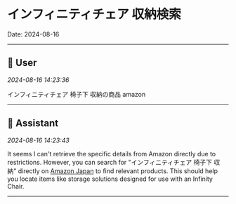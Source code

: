 # インフィニティチェア 収納検索

Date: 2024-08-16

---

## 👤 User
*2024-08-16 14:23:36*

インフィニティチェア 椅子下 収納の商品 amazon

---

## 🤖 Assistant
*2024-08-16 14:23:43*

It seems I can't retrieve the specific details from Amazon directly due to restrictions. However, you can search for "インフィニティチェア 椅子下 収納" directly on [Amazon Japan](https://www.amazon.co.jp/) to find relevant products. This should help you locate items like storage solutions designed for use with an Infinity Chair.

---
